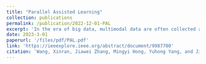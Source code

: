 ```yaml
---
title: "Parallel Assisted Learning"
collection: publications
permalink: /publication/2022-12-01-PAL
excerpt: 'In the era of big data, multimodal data are often collected and preserved by different business and government entities. These entities often have their local machine learning data, models, and tasks that they cannot share with others. Meanwhile, an entity often needs to seek assistance from others to enhance its learning quality without sharing proprietary information. How can an entity be assisted while it is assisting others? We develop a general method called parallel assisted learning (PAL) that applies to the context where entities perform supervised learning and can collate their data according to a common data identifier. Under the PAL mechanism, a learning entity that receives assistance is obligated to assist others without the need to reveal any local data, model, and learning objective.'
date: 2023-3-01
paperurl: '/files/pdf/PAL.pdf'
link: 'https://ieeexplore.ieee.org/abstract/document/9987700'
citation: 'Wang, Xinran, Jiawei Zhang, Mingyi Hong, Yuhong Yang, and Jie Ding. "Parallel Assisted Learning." IEEE Transactions on Signal Processing 70 (2022): 5848-5858.'
---
```

